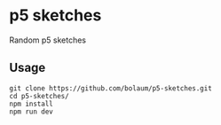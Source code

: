 # p5 sketches

Random p5 sketches

## Usage

```
git clone https://github.com/bolaum/p5-sketches.git
cd p5-sketches/
npm install
npm run dev
```
